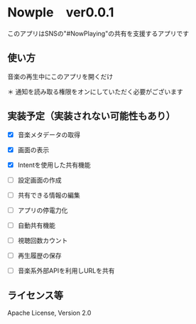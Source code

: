 # Nowple　ver0.0.1
このアプリはSNSの"#NowPlaying"の共有を支援するアプリです


## 使い方


 音楽の再生中にこのアプリを開くだけ

＊ 通知を読み取る権限をオンにしていただく必要がございます

## 実装予定（実装されない可能性もあり）

- [x] 音楽メタデータの取得
- [x] 画面の表示 
- [x] Intentを使用した共有機能
- [ ] 設定画面の作成
- [ ] 共有できる情報の編集
- [ ] アプリの停電力化
- [ ] 自動共有機能
- [ ] 視聴回数カウント
- [ ] 再生履歴の保存
- [ ] 音楽系外部APIを利用しURLを共有


## ライセンス等

Apache License, Version 2.0


